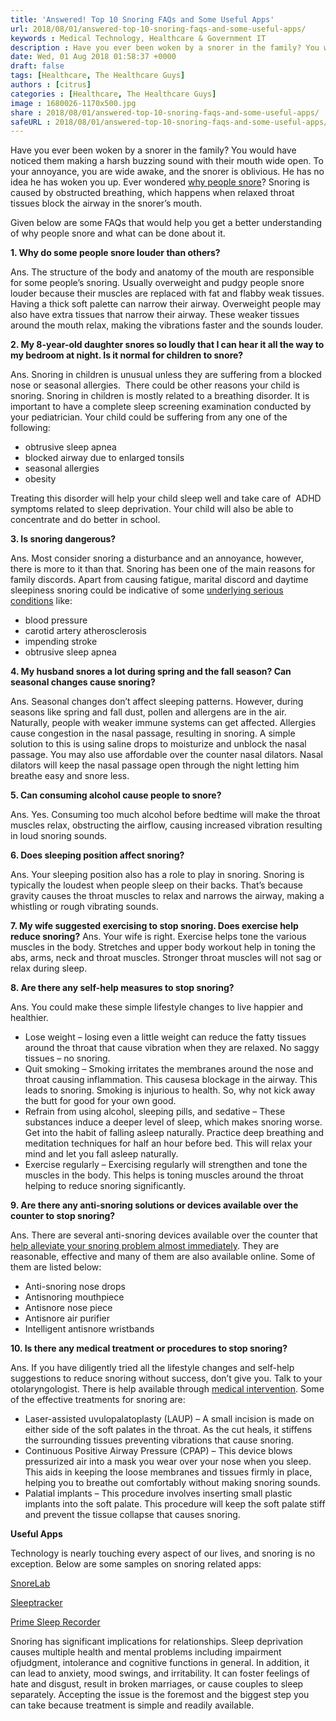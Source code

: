 ```yaml
---
title: 'Answered! Top 10 Snoring FAQs and Some Useful Apps'
url: 2018/08/01/answered-top-10-snoring-faqs-and-some-useful-apps/
keywords : Medical Technology, Healthcare & Government IT
description : Have you ever been woken by a snorer in the family? You would have noticed them making a harsh buzzing sound with their mouth wide open. To your annoyance, you are wide awake, and the snorer is oblivious. He has no idea he has woken you up. Ever wondered why people snore? Snoring is caused by obstructed breathing, which happens when relaxed throat tissues block the airway in the snorer’s mouth 
date: Wed, 01 Aug 2018 01:58:37 +0000
draft: false
tags: [Healthcare, The Healthcare Guys]
authors : [citrus]
categories : [Healthcare, The Healthcare Guys]
image : 1680026-1170x500.jpg
share : 2018/08/01/answered-top-10-snoring-faqs-and-some-useful-apps/
safeURL : 2018/08/01/answered-top-10-snoring-faqs-and-some-useful-apps/
---
```


Have you ever been woken by a snorer in the family? You would have noticed them making a harsh buzzing sound with their mouth wide open. To your annoyance, you are wide awake, and the snorer is oblivious. He has no idea he has woken you up. Ever wondered [why people snore](https://www.helpguide.org/articles/sleep/snoring-tips-to-help-you-and-your-partner-sleep-better.htm)? Snoring is caused by obstructed breathing, which happens when relaxed throat tissues block the airway in the snorer’s mouth. 

Given below are some FAQs that would help you get a better understanding of why people snore and what can be done about it.

 **1\. Why do some people snore louder than others?** 

 Ans. The structure of the body and anatomy of the mouth are responsible for some people’s snoring. Usually overweight and pudgy people snore louder because their muscles are replaced with fat and flabby weak tissues. Having a thick soft palette can narrow their airway. Overweight people may also have extra tissues that narrow their airway. These weaker tissues around the mouth relax, making the vibrations faster and the sounds louder. 

 **2\. My 8-year-old daughter snores so loudly that I can hear it all the way to my bedroom at night. Is it normal for children to snore?**

  Ans. Snoring in children is unusual unless they are suffering from a blocked nose or seasonal allergies.  There could be other reasons your child is snoring. Snoring in children is mostly related to a breathing disorder. It is important to have a complete sleep screening examination conducted by your pediatrician. Your child could be suffering from any one of the following:

*   obtrusive sleep apnea
*   blocked airway due to enlarged tonsils
*   seasonal allergies
*   obesity

Treating this disorder will help your child sleep well and take care of  ADHD symptoms related to sleep deprivation. Your child will also be able to concentrate and do better in school. 

**3\. Is snoring dangerous?** 

Ans. Most consider snoring a disturbance and an annoyance, however, there is more to it than that. Snoring has been one of the main reasons for family discords. Apart from causing fatigue, marital discord and daytime sleepiness snoring could be indicative of some [underlying serious conditions](https://www.everydayhealth.com/news/eleven-health-risks-snoring/) like:

*   blood pressure
*   carotid artery atherosclerosis
*   impending stroke
*   obtrusive sleep apnea

**4\. My husband snores a lot during spring and the fall season? Can seasonal changes cause snoring?** 

Ans. Seasonal changes don’t affect sleeping patterns. However, during seasons like spring and fall dust, pollen and allergens are in the air. Naturally, people with weaker immune systems can get affected. Allergies cause congestion in the nasal passage, resulting in snoring. A simple solution to this is using saline drops to moisturize and unblock the nasal passage. You may also use affordable over the counter nasal dilators. Nasal dilators will keep the nasal passage open through the night letting him breathe easy and snore less. 

**5\. Can consuming alcohol cause people to snore?** 

Ans. Yes. Consuming too much alcohol before bedtime will make the throat muscles relax, obstructing the airflow, causing increased vibration resulting in loud snoring sounds. 

**6\. Does sleeping position affect snoring?** 

 Ans. Your sleeping position also has a role to play in snoring. Snoring is typically the loudest when people sleep on their backs. That’s because gravity causes the throat muscles to relax and narrows the airway, making a whistling or rough vibrating sounds.

  **7\. My wife suggested exercising to stop snoring. Does exercise help reduce snoring?** Ans. Your wife is right. Exercise helps tone the various muscles in the body. Stretches and upper body workout help in toning the abs, arms, neck and throat muscles. Stronger throat muscles will not sag or relax during sleep. 

  **8\. Are there any self-help measures to stop snoring?** 

  Ans. You could make these simple lifestyle changes to live happier and healthier.

*   Lose weight – losing even a little weight can reduce the fatty tissues around the throat that cause vibration when they are relaxed. No saggy tissues – no snoring.
*   Quit smoking – Smoking irritates the membranes around the nose and throat causing inflammation. This causesa blockage in the airway. This leads to snoring. Smoking is injurious to health. So, why not kick away the butt for good for your own good.
*   Refrain from using alcohol, sleeping pills, and sedative – These substances induce a deeper level of sleep, which makes snoring worse. Get into the habit of falling asleep naturally. Practice deep breathing and meditation techniques for half an hour before bed. This will relax your mind and let you fall asleep naturally.
*   Exercise regularly – Exercising regularly will strengthen and tone the muscles in the body. This helps is toning muscles around the throat helping to reduce snoring significantly.

**9\. Are there any anti-snoring solutions or devices available over the counter to stop snoring?** 

Ans. There are several anti-snoring devices available over the counter that [help alleviate your snoring problem almost immediately](https://www.topsnoringmouthpieces.com/snoring-aids-ultimate-guide/). They are reasonable, effective and many of them are also available online. Some of them are listed below:

*   Anti-snoring nose drops
*   Antisnoring mouthpiece
*   Antisnore nose piece
*   Antisnore air purifier
*   Intelligent antisnore wristbands

**10\. Is there any medical treatment or procedures to stop snoring?** 

Ans. If you have diligently tried all the lifestyle changes and self-help suggestions to reduce snoring without success, don’t give you. Talk to your otolaryngologist. There is help available through [medical intervention](https://my.clevelandclinic.org/health/treatments/17577-treatments-for-snoring). Some of the effective treatments for snoring are:

*   Laser-assisted uvulopalatoplasty (LAUP) – A small incision is made on either side of the soft palates in the throat. As the cut heals, it stiffens the surrounding tissues preventing vibrations that cause snoring.
*   Continuous Positive Airway Pressure (CPAP) – This device blows pressurized air into a mask you wear over your nose when you sleep. This aids in keeping the loose membranes and tissues firmly in place, helping you to breathe out comfortably without making snoring sounds.
*   Palatial implants – This procedure involves inserting small plastic implants into the soft palate. This procedure will keep the soft palate stiff and prevent the tissue collapse that causes snoring.

**Useful Apps** 

Technology is nearly touching every aspect of our lives, and snoring is no exception. Below are some samples on snoring related apps: 

[SnoreLab](https://snorelab.com/) 

[Sleeptracker](https://sleeptracker.com/) 

[Prime Sleep Recorder](https://itunes.apple.com/us/app/prime-sleep-recorder/id968720377?mt=8) 

Snoring has significant implications for relationships. Sleep deprivation causes multiple health and mental problems including impairment ofjudgment, intolerance and cognitive functions in general. In addition, it can lead to anxiety, mood swings, and irritability. It can foster feelings of hate and disgust, result in broken marriages, or cause couples to sleep separately. Accepting the issue is the foremost and the biggest step you can take because treatment is simple and readily available.
